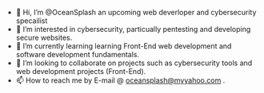 - 👋 Hi, I’m @OceanSplash an upcoming web deverloper and cybersecurity specailist
- 👀 I’m interested in cybersecurity, particually pentesting and developing secure websites.
- 🌱 I’m currently learning learning Front-End web development and software development fundamentals.
- 💞️ I’m looking to collaborate on projects such as cybersecurity tools and web development projects (Front-End).
- 📫 How to reach me by E-mail @ oceansplash@myyahoo.com .


<!---
OceanSplash/OceanSplash is a ✨ special ✨ repository because its `README.md` (this file) appears on your GitHub profile.
You can click the Preview link to take a look at your changes.
--->
